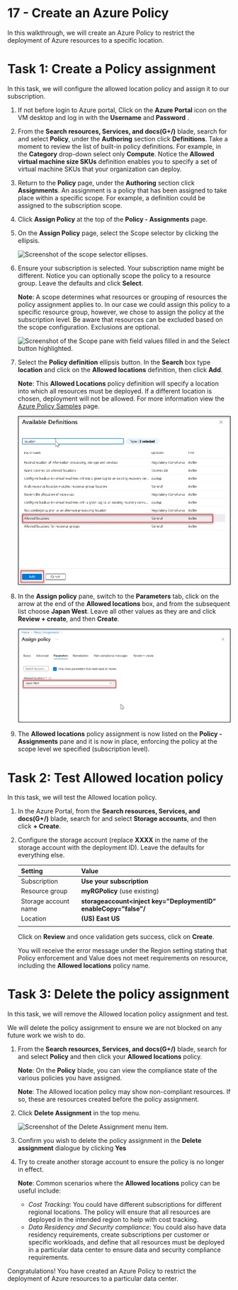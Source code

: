 # 17 - Create an Azure Policy

In this walkthrough, we will create an Azure Policy to restrict the deployment of Azure resources to a specific location.

# Task 1: Create a Policy assignment

In this task, we will configure the allowed location policy and assign it to our subscription. 

1.  If not before login to Azure portal, Click on the **Azure Portal** icon on the VM desktop and log in with the **Username** <inject key="AzureAdUserEmail"></inject> and **Password** <inject key="AzureAdUserPassword"></inject> .

2. From the **Search resources, Services, and docs(G+/)** blade, search for and select **Policy**, under the **Authoring** section click **Definitions**.  Take a moment to review the list of built-in policy definitions. For example, in the **Category** drop-down select only **Compute**. Notice the **Allowed virtual machine size SKUs** definition enables you to specify a set of virtual machine SKUs that your organization can deploy.

3. Return to the **Policy** page, under the **Authoring** section click **Assignments**. An assignment is a policy that has been assigned to take place within a specific scope. For example, a definition could be assigned to the subscription scope. 

4. Click **Assign Policy** at the top of the **Policy - Assignments** page.

5. On the **Assign Policy** page, select the Scope selector by clicking the ellipsis.

    ![Screenshot of the scope selector ellipses.](../images/1401.png)

6. Ensure your subscription is selected. Your subscription name might be different. Notice you can optionally scope the policy to a resource group. Leave the defaults and click **Select**. 

    **Note**: A scope determines what resources or grouping of resources the policy assignment applies to. In our case we could assign this policy to a specific resource group, however, we chose to assign the policy at the subscription level. Be aware that resources can be excluded based on the scope configuration. Exclusions are optional.

    ![Screenshot of the Scope pane with field values filled in and the Select button highlighted. ](../images/1402.png)

7. Select the **Policy definition** ellipsis button. In the **Search** box type **location** and click on the **Allowed locations** definition, then click **Add**.

    **Note**: This **Allowed Locations** policy definition will specify a location into which all resources must be deployed. If a different location is chosen, deployment will not be allowed. For more information view the [Azure Policy Samples](https://docs.microsoft.com/en-us/azure/governance/policy/samples/index) page.

   ![Screenshot of Available Definitions pane with various fields highlighted and the Audit VMs that do not use managed disks option selected.](../images/location.png)

8.  In the **Assign policy** pane, switch to the **Parameters** tab, click on the arrow at the end of the **Allowed locations** box, and from the subsequent list choose **Japan West**. Leave all other values as they are and click **Review + create**, and then **Create**.

    ![Screenshot of Assign policy pane with various fields filled in along with the location Japan West populated and the assign button highlighted.](../images/allowedlocation.png)

9. The **Allowed locations** policy assignment is now listed on the **Policy - Assignments** pane and it is now in place, enforcing the policy at the scope level we specified (subscription level).

# Task 2: Test Allowed location policy

In this task, we will test the Allowed location policy. 

1. In the Azure Portal, from the **Search resources, Services, and docs(G+/)** blade, search for and select **Storage accounts**, and then click **+ Create**.

2. Configure the storage account (replace **XXXX** in the name of the storage account with the deployment ID). Leave the defaults for everything else. 

    | Setting | Value | 
    | --- | --- |
    | Subscription | **Use your subscription** |
    | Resource group | **myRGPolicy** (use existing) |
    | Storage account name | **storageaccount<inject key="DeploymentID" enableCopy="false"/** |
    | Location | **(US) East US** |
    | | |

    Click on **Review** and once validation gets success, click on **Create**.
    
     You will receive the error message under the Region setting stating that Policy enforcement and Value does not meet requirements on resource, including the **Allowed locations** policy name.
     

# Task 3: Delete the policy assignment

In this task, we will remove the Allowed location policy assignment and test. 

We will delete the policy assignment to ensure we are not blocked on any future work we wish to do.

1. From the **Search resources, Services, and docs(G+/)** blade, search for and select **Policy** and then click your **Allowed locations** policy.

    **Note**: On the **Policy** blade, you can view the compliance state of the various policies you have assigned.

    **Note**: The Allowed location policy may show non-compliant resources. If so, these are resources created before the policy assignment.

2. Click **Delete Assignment** in the top menu.

   ![Screenshot of the Delete Assignment menu item.](../images/1407.png)

3. Confirm you wish to delete the policy assignment in the **Delete assignment** dialogue by clicking **Yes**

4. Try to create another storage account to ensure the policy is no longer in effect.

    **Note**: Common scenarios where the **Allowed locations** policy can be useful include: 
    - *Cost Tracking*: You could have different subscriptions for different regional locations. The policy will ensure that all resources are deployed in the intended region to help with cost tracking. 
    - *Data Residency and Security compliance*: You could also have data residency requirements, create subscriptions per customer or specific workloads, and define that all resources must be deployed in a particular data center to ensure data and security compliance requirements.

Congratulations! You have created an Azure Policy to restrict the deployment of Azure resources to a particular data center.


